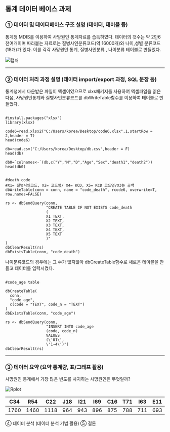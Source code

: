 ## 통계 데이터 베이스 과제

### ① 데이터 및 데이터베이스 구조 설명 (데이터, 테이블 등)
통계청 MDIS를 이용하여 사망원인 통계자료를 습득하였다. 데이터의 갯수는 약 2만6천여개이며 따라붙는 자료로는 질병사인분류코드(약 16000개)와 나이,성별 분류코드(18개)가 있다. 이를 각각 사망원인 통계, 질병사인분류 , 나이분류 테이블로 만들었다.<br>

![캡처](https://user-images.githubusercontent.com/49007889/59583206-8e584100-9115-11e9-8383-7bd4f751d1b9.PNG)

---------------------


### ② 데이터 처리 과정 설명 (데이터 import/export 과정, SQL 문장 등)

통계청에서 다운받은 파일이 엑셀이였으므로 xlxs패키지를 사용하여 엑셀파일을 읽은 다음, 사망원인통계와 질병사인분류코드를 dbWriteTable함수를 이용하여 테이블로 만들었다. <br>
<pre><code>
#install.packages("xlsx")
library(xlsx)

code6=read.xlsx2("C:/Users/korea/Desktop/code6.xlsx",1,startRow = 2,header = T)
head(code6)

db=read.csv("C:/Users/korea/Desktop/db.csv",header = F)
head(db)

db0=`colnames<-`(db,c("Y","M","D","Age","Sex","death1","death2"))
head(db0)
</code></pre>

<pre><code>
#death code
#X1= 질병사인코드, X2= 코드명/ X4= KCD, X5= KCD 코드명/X3는 공백
dbWriteTable(conn = conn, name = "code_death", rcode6, overwrite=T, row.names=FALSE)

rs <- dbSendQuery(conn,
                  "CREATE TABLE IF NOT EXISTS code_death 
                  (
                  X1 TEXT,
                  X2 TEXT,
                  X3 TEXT,
                  X4 TEXT, 
                  X5 TEXT 
                  )"
)
dbClearResult(rs)
dbExistsTable(conn, "code_death")
</code></pre>
나이분류코드의 경우에는 그 수가 많지않아 dbCreateTable함수로 새로운 테이블을 만들고 데이터를 입력시켰다.
<pre><code>
#code_age table

dbCreateTable(
  conn,
  "code_age",
  c(code = "TEXT", code_n = "TEXT")
)
dbExistsTable(conn, "code_age")

rs <- dbSendQuery(conn,
                  "INSERT INTO code_age
                  (code, code_n)
                  VALUES
                  (\'01\',
                  \'1~4\')")
dbClearResult(rs)
</code></pre>
----------------------

### ③ 데이터 요약 (요약 통계량, 표/그래프 활용)
사망원인 통계에서 가장 많은 빈도를 차지하는 사망원인은 무엇일까?

![Rplot](https://user-images.githubusercontent.com/49007889/59585346-3a505b00-911b-11e9-80ba-334eda3291ba.png)

|C34  | R54  | C22 | J18 | I21 | I69 | C16 | T71 | I63 | E11 |
|-----|:----:|:---:|:---:|:---:|:---:|:---:|:---:|:---:|:---:|
|1760 | 1460 | 1118| 964 | 943 | 896 | 875 | 788 | 711 | 693 |

④ 데이터 분석 (데이터 분석 기법 활용)
⑤ 결론
